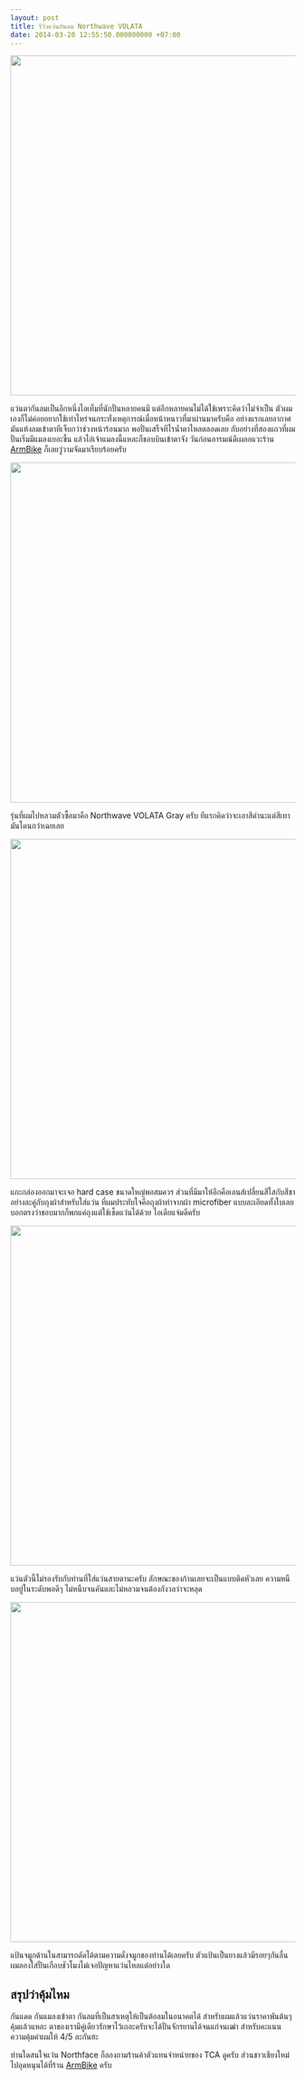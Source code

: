 ```yaml
---
layout: post
title: รีวิวแว่นกันลม Northwave VOLATA
date: 2014-03-20 12:55:50.000000000 +07:00
---
```

<img class="alignnone" alt="" src="http://farm8.staticflickr.com/7337/12693086133_e57c08ce54_c.jpg" width="800" height="600" />

แว่นตากันลมเป็นอีกหนึ่งไอเท็มที่นักปั่นหลายคนมี แต่อีกหลายคนไม่ได้ใช้เพราะคิดว่าไม่จำเป็น ตัวผมเองก็ไม่ค่อยอยากใช้เท่าไหร่จนกระทั่งเหตุการณ์เมื่อหน้าหนาวที่มาผ่านมาครับคือ อย่างแรกเลยอากาศมันแห้งลมเข้าตาทีเจ็บกว่าช่วงหน้าร้อนมาก พอปั่นเสร็จทีไรน้ำตาไหลตลอดเลย กับอย่างที่สองแถวที่ผมปั่นเริ่มมีแมลงเยอะขึ้น แล้วไอ่เจ้าแมลงนี้แหละก็ชอบบินเข้าตาจัง วันก่อนอารมณ์ดีเผลอแวะร้าน <a href="https://www.facebook.com/armbike.chiangmai" target="_blank">ArmBike</a> ก็เลยวู่วามจัดมาเรียบร้อยครับ

<img class="alignnone" alt="" src="http://farm8.staticflickr.com/7405/12692930325_a88d14d588_c.jpg" width="800" height="600" />

รุ่นที่ผมไปหลวมตัวซื้อมาคือ Northwave VOLATA Gray ครับ ทีแรกคิดว่าจะเอาสีดำนะแต่สีเทามันโดนกว่าเฉยเลย

<img class="alignnone" alt="" src="http://farm8.staticflickr.com/7359/12692932655_ee77876460_c.jpg" width="800" height="600" />

แกะกล่องออกมาจะเจอ hard case ขนาดใหญ่พอสมควร ส่วนที่มีมาให้อีกคือเลนส์เปลี่ยนสีใสกับสีชาอย่างละคู่กับถุงผ้าสำหรับใส่แว่น ที่ผมประทับใจคือถุงผ้าทำจากผ้า microfiber แบบละเอียดทั้งใบเลย บอกตรงว่าชอบมากก็พกแค่ถุงแต่ใช้เช็ดแว่นได้ด้วย ไอเดียแจ่มดีครับ

<img class="alignnone" alt="" src="http://farm8.staticflickr.com/7363/12694542193_ec6b13b3aa_c.jpg" width="800" height="600" />

แว่นตัวนี้ไม่รองรับกับท่านที่ใส่แว่นสายตานะครับ ลักษณะของก้านเลยจะเป็นแบบติดหัวเลย ความหนืบอยู่ในระดับพอดีๆ ไม่หนืบจนคันและไม่หลวมจนต้องกังวลว่าจะหลุด

<img class="alignnone" alt="" src="http://farm3.staticflickr.com/2884/12693426224_9e86e7dc15_c.jpg" width="800" height="600" />

แป้นจมูกด้านในสามารถดัดได้ตามความดั่งจมูกของท่านได้เลยครับ ตัวแป้นเป็นยางแล้วมีรอยๆกันลื่น ผมลองใส่ปั่นเกือบชัวโมงไม่เจอปัญหาแว่นไหลแต่อย่างใด
<h2>สรุปว่าคุ้มไหม</h2>
กันแดด กันแมลงเข้าตา กันลมที่เป็นสาเหตุให้เป็นต้อลมในอนาคตได้ สำหรับผมแล้วแว่นราคาพันต้นๆคุ้มแล้วแหละ ตาของเรามีคู่เดียวรักษาไว้เถอะครับจะได้ปั่นจักรยานได้จนแก่จนเฒ่า สำหรับคะแนนความคุ้มค่าผมให้ 4/5 ละกันฮะ

ท่านใดสนใจแว่น Northface ก็ลองถามร้านค้าตัวแทนจำหน่ายของ TCA ดูครับ ส่วนชาวเชียงใหม่ไปอุดหนุนได้ที่ร้าน <a href="https://www.facebook.com/armbike.chiangmai" target="_blank">ArmBike</a> ครับ
